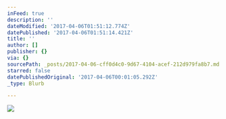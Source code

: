 ```yaml
---
inFeed: true
description: ''
dateModified: '2017-04-06T01:51:12.774Z'
datePublished: '2017-04-06T01:51:14.421Z'
title: ''
author: []
publisher: {}
via: {}
sourcePath: _posts/2017-04-06-cff0d4c0-9d67-4104-acef-212d979fa8b7.md
starred: false
datePublishedOriginal: '2017-04-06T00:01:05.292Z'
_type: Blurb

---
```

![](https://the-grid-user-content.s3-us-west-2.amazonaws.com/6b531686-7d03-4446-9ec3-fc417598e04f.png)